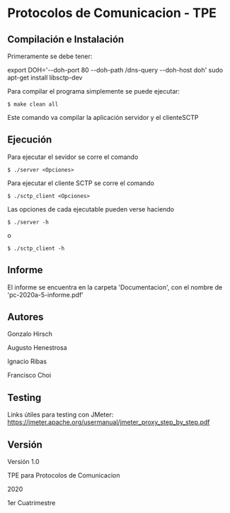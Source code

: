 # Protocolos de Comunicacion - TPE

## Compilación e Instalación

Primeramente se debe tener:

export DOH='--doh-port 80 --doh-path /dns-query --doh-host doh'
sudo apt-get install libsctp-dev

Para compilar el programa simplemente se puede ejecutar:

```
$ make clean all
```

Este comando va compilar la aplicación servidor y el clienteSCTP

## Ejecución

Para ejecutar el sevidor se corre el comando 

```
$ ./server <Opciones>
```

Para ejecutar el cliente SCTP se corre el comando

```
$ ./sctp_client <Opciones>
```


Las opciones de cada ejecutable pueden verse haciendo 

```
$ ./server -h
```

o

```
$ ./sctp_client -h
```

## Informe

El informe se encuentra en la carpeta 'Documentacion', con el nombre de 'pc-2020a-5-informe.pdf'

## Autores

Gonzalo Hirsch

Augusto Henestrosa

Ignacio Ribas

Francisco Choi

## Testing

Links útiles para testing con JMeter: https://jmeter.apache.org/usermanual/jmeter_proxy_step_by_step.pdf

## Versión

Versión 1.0

TPE para Protocolos de Comunicacion

2020

1er Cuatrimestre